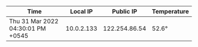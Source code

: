 | Time     | Local IP | Public IP | Temperature |
| ----------- | ----------- | ----------- | ----------- |
| Thu 31 Mar 2022 04:30:01 PM +0545      | 10.0.2.133     | 122.254.86.54  | 52.6° |
